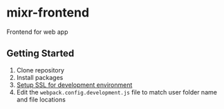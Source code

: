 # mixr-frontend

Frontend for web app

## Getting Started

1. Clone repository
2. Install packages
3. [Setup SSL for development environment](https://medium.freecodecamp.org/how-to-get-https-working-on-your-local-development-environment-in-5-minutes-7af615770eec)
4. Edit the `webpack.config.development.js` file to match user folder name and file locations
